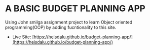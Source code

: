 # A BASIC BUDGET PLANNING APP
Using John smilga assignment project to learn Object oriented programming(OOP) by adding fucntionality to this site.

- Live Site: [https://heisdalu.github.io/budget-planning-app/](https://heisdalu.github.io/budget-planning-app/)